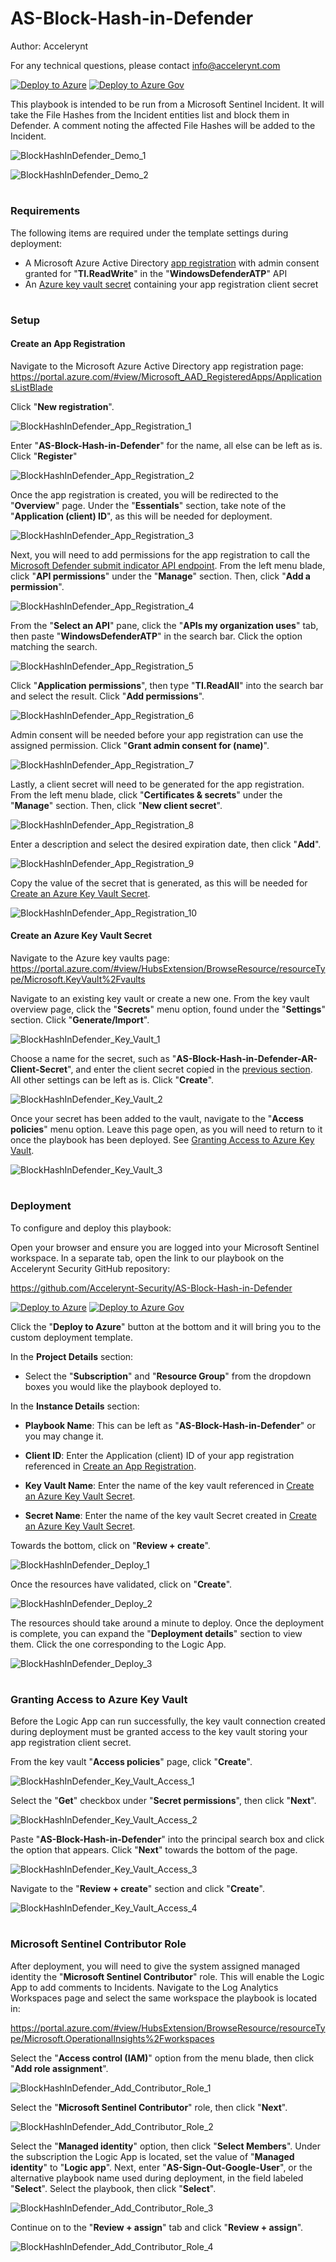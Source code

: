 # AS-Block-Hash-in-Defender

Author: Accelerynt

For any technical questions, please contact info@accelerynt.com  

[![Deploy to Azure](https://aka.ms/deploytoazurebutton)](https://portal.azure.com/#create/Microsoft.Template/uri/https%3A%2F%2Fraw.githubusercontent.com%2FAccelerynt-Security%2FAS-Block-Hash-in-Defender%2Fmain%2Fazuredeploy.json)
[![Deploy to Azure Gov](https://aka.ms/deploytoazuregovbutton)](https://portal.azure.us/#create/Microsoft.Template/uri/https%3A%2F%2Fraw.githubusercontent.com%2FAccelerynt-Security%2FAS-Block-Hash-in-Defender%2Fmain%2Fazuredeploy.json)       

This playbook is intended to be run from a Microsoft Sentinel Incident. It will take the File Hashes from the Incident entities list and block them in Defender. A comment noting the affected File Hashes will be added to the Incident.
                                                                                                                                     
![BlockHashInDefender_Demo_1](Images/BlockHashInDefender_Demo_1.png)

![BlockHashInDefender_Demo_2](Images/BlockHashInDefender_Demo_2.png)


#
### Requirements
                                                                                                                                     
The following items are required under the template settings during deployment: 

* A Microsoft Azure Active Directory [app registration](https://github.com/Accelerynt-Security/AS-Block-Hash-in-Defender#create-an-app-registration) with admin consent granted for "**TI.ReadWrite**" in the "**WindowsDefenderATP**" API
* An [Azure key vault secret](https://github.com/Accelerynt-Security/AS-Block-Hash-in-Defender#create-an-azure-key-vault-secret) containing your app registration client secret


# 
### Setup

#### Create an App Registration

Navigate to the Microsoft Azure Active Directory app registration page: https://portal.azure.com/#view/Microsoft_AAD_RegisteredApps/ApplicationsListBlade

Click "**New registration**".

![BlockHashInDefender_App_Registration_1](Images/BlockHashInDefender_App_Registration_1.png)

Enter "**AS-Block-Hash-in-Defender**" for the name, all else can be left as is. Click "**Register**"

![BlockHashInDefender_App_Registration_2](Images/BlockHashInDefender_App_Registration_2.png)

Once the app registration is created, you will be redirected to the "**Overview**" page. Under the "**Essentials**" section, take note of the "**Application (client) ID**", as this will be needed for deployment.

![BlockHashInDefender_App_Registration_3](Images/BlockHashInDefender_App_Registration_3.png)

Next, you will need to add permissions for the app registration to call the [Microsoft Defender submit indicator API endpoint](https://learn.microsoft.com/en-us/microsoft-365/security/defender-endpoint/post-ti-indicator?view=o365-worldwide#permissions). From the left menu blade, click "**API permissions**" under the "**Manage**" section. Then, click "**Add a permission**".

![BlockHashInDefender_App_Registration_4](Images/BlockHashInDefender_App_Registration_4.png)

From the "**Select an API**" pane, click the "**APIs my organization uses**" tab, then paste "**WindowsDefenderATP**" in the search bar. Click the option matching the search.

![BlockHashInDefender_App_Registration_5](Images/BlockHashInDefender_App_Registration_5.png)

Click "**Application permissions**", then type "**TI.ReadAll**" into the search bar and select the result. Click "**Add permissions**".

![BlockHashInDefender_App_Registration_6](Images/BlockHashInDefender_App_Registration_6.png)

Admin consent will be needed before your app registration can use the assigned permission. Click "**Grant admin consent for (name)**".

![BlockHashInDefender_App_Registration_7](Images/BlockHashInDefender_App_Registration_7.png)

Lastly, a client secret will need to be generated for the app registration. From the left menu blade, click "**Certificates & secrets**" under the "**Manage**" section. Then, click "**New client secret**".

![BlockHashInDefender_App_Registration_8](Images/BlockHashInDefender_App_Registration_8.png)

Enter a description and select the desired expiration date, then click "**Add**".

![BlockHashInDefender_App_Registration_9](Images/BlockHashInDefender_App_Registration_9.png)

Copy the value of the secret that is generated, as this will be needed for [Create an Azure Key Vault Secret](https://github.com/Accelerynt-Security/AS-Block-Hash-in-Defender#create-an-azure-key-vault-secret).

![BlockHashInDefender_App_Registration_10](Images/BlockHashInDefender_App_Registration_10.png)


#### Create an Azure Key Vault Secret

Navigate to the Azure key vaults page: https://portal.azure.com/#view/HubsExtension/BrowseResource/resourceType/Microsoft.KeyVault%2Fvaults

Navigate to an existing key vault or create a new one. From the key vault overview page, click the "**Secrets**" menu option, found under the "**Settings**" section. Click "**Generate/Import**".

![BlockHashInDefender_Key_Vault_1](Images/BlockHashInDefender_Key_Vault_1.png)

Choose a name for the secret, such as "**AS-Block-Hash-in-Defender-AR-Client-Secret**", and enter the client secret copied in the [previous section](https://github.com/Accelerynt-Security/AS-Block-Hash-in-Defender#create-an-app-registration). All other settings can be left as is. Click "**Create**". 

![BlockHashInDefender_Key_Vault_2](Images/BlockHashInDefender_Key_Vault_2.png)

Once your secret has been added to the vault, navigate to the "**Access policies**" menu option. Leave this page open, as you will need to return to it once the playbook has been deployed. See [Granting Access to Azure Key Vault](https://github.com/Accelerynt-Security/AS-Block-Hash-in-Defender#granting-access-to-azure-key-vault).

![BlockHashInDefender_Key_Vault_3](Images/BlockHashInDefender_Key_Vault_3.png)


#
### Deployment

To configure and deploy this playbook:
 
Open your browser and ensure you are logged into your Microsoft Sentinel workspace. In a separate tab, open the link to our playbook on the Accelerynt Security GitHub repository:

https://github.com/Accelerynt-Security/AS-Block-Hash-in-Defender

[![Deploy to Azure](https://aka.ms/deploytoazurebutton)](https://portal.azure.com/#create/Microsoft.Template/uri/https%3A%2F%2Fraw.githubusercontent.com%2FAccelerynt-Security%2FAS-Block-Hash-in-Defender%2Fmain%2Fazuredeploy.json)
[![Deploy to Azure Gov](https://aka.ms/deploytoazuregovbutton)](https://portal.azure.us/#create/Microsoft.Template/uri/https%3A%2F%2Fraw.githubusercontent.com%2FAccelerynt-Security%2FAS-Block-Hash-in-Defender%2Fmain%2Fazuredeploy.json)                                             

Click the "**Deploy to Azure**" button at the bottom and it will bring you to the custom deployment template.

In the **Project Details** section:

* Select the "**Subscription**" and "**Resource Group**" from the dropdown boxes you would like the playbook deployed to.  

In the **Instance Details** section:

* **Playbook Name**: This can be left as "**AS-Block-Hash-in-Defender**" or you may change it.

* **Client ID**: Enter the Application (client) ID of your app registration referenced in [Create an App Registration](https://github.com/Accelerynt-Security/AS-Block-Hash-in-Defender#create-an-app-registration).

* **Key Vault Name**: Enter the name of the key vault referenced in [Create an Azure Key Vault Secret](https://github.com/Accelerynt-Security/AS-Block-Hash-in-Defender#create-an-azure-key-vault-secret).

* **Secret Name**: Enter the name of the key vault Secret created in [Create an Azure Key Vault Secret](https://github.com/Accelerynt-Security/AS-Block-Hash-in-Defender#create-an-azure-key-vault-secret).

Towards the bottom, click on "**Review + create**". 

![BlockHashInDefender_Deploy_1](Images/BlockHashInDefender_Deploy_1.png)

Once the resources have validated, click on "**Create**".

![BlockHashInDefender_Deploy_2](Images/BlockHashInDefender_Deploy_2.png)

The resources should take around a minute to deploy. Once the deployment is complete, you can expand the "**Deployment details**" section to view them.
Click the one corresponding to the Logic App.

![BlockHashInDefender_Deploy_3](Images/BlockHashInDefender_Deploy_3.png)


#
### Granting Access to Azure Key Vault

Before the Logic App can run successfully, the key vault connection created during deployment must be granted access to the key vault storing your app registration client secret.

From the key vault "**Access policies**" page, click "**Create**".

![BlockHashInDefender_Key_Vault_Access_1](Images/BlockHashInDefender_Key_Vault_Access_1.png)

Select the "**Get**" checkbox under "**Secret permissions**", then click "**Next**".

![BlockHashInDefender_Key_Vault_Access_2](Images/BlockHashInDefender_Key_Vault_Access_2.png)

Paste "**AS-Block-Hash-in-Defender**" into the principal search box and click the option that appears. Click "**Next**" towards the bottom of the page.

![BlockHashInDefender_Key_Vault_Access_3](Images/BlockHashInDefender_Key_Vault_Access_3.png)

Navigate to the "**Review + create**" section and click "**Create**".

![BlockHashInDefender_Key_Vault_Access_4](Images/BlockHashInDefender_Key_Vault_Access_4.png)


#
### Microsoft Sentinel Contributor Role

After deployment, you will need to give the system assigned managed identity the "**Microsoft Sentinel Contributor**" role. This will enable the Logic App to add comments to Incidents. Navigate to the Log Analytics Workspaces page and select the same workspace the playbook is located in:

https://portal.azure.com/#view/HubsExtension/BrowseResource/resourceType/Microsoft.OperationalInsights%2Fworkspaces

Select the "**Access control (IAM)**" option from the menu blade, then click "**Add role assignment**".

![BlockHashInDefender_Add_Contributor_Role_1](Images/BlockHashInDefender_Add_Contributor_Role_1.png)

Select the "**Microsoft Sentinel Contributor**" role, then click "**Next**".

![BlockHashInDefender_Add_Contributor_Role_2](Images/BlockHashInDefender_Add_Contributor_Role_2.png)

Select the "**Managed identity**" option, then click "**Select Members**". Under the subscription the Logic App is located, set the value of "**Managed identity**" to "**Logic app**". Next, enter "**AS-Sign-Out-Google-User**", or the alternative playbook name used during deployment, in the field labeled "**Select**". Select the playbook, then click "**Select**".

![BlockHashInDefender_Add_Contributor_Role_3](Images/BlockHashInDefender_Add_Contributor_Role_3.png)

Continue on to the "**Review + assign**" tab and click "**Review + assign**".

![BlockHashInDefender_Add_Contributor_Role_4](Images/BlockHashInDefender_Add_Contributor_Role_4.png)
